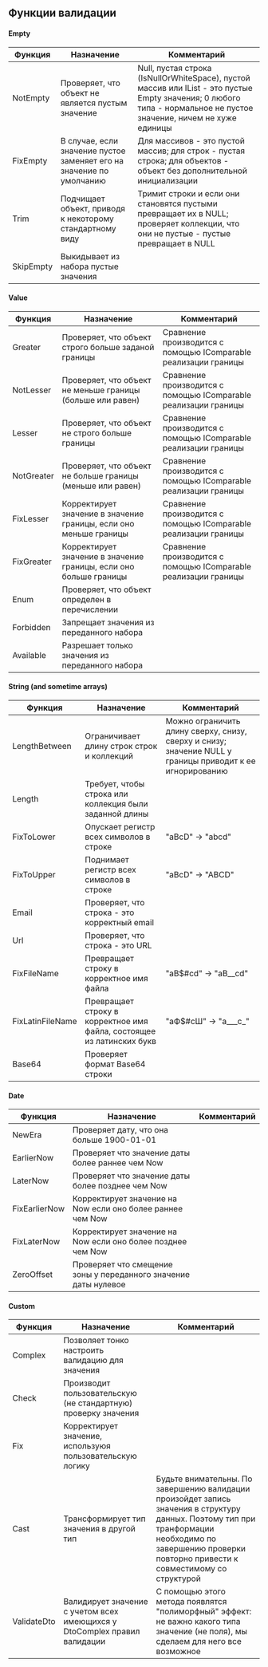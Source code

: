 ## Функции валидации

#### Empty
| Функция | Назначение | Комментарий |
| - | - | - |
| NotEmpty | Проверяет, что объект не является пустым значение | Null, пустая строка (IsNullOrWhiteSpace), пустой массив или IList - это пустые Empty значения; 0 любого типа - нормальное не пустое значение, ничем не хуже единицы |
| FixEmpty | В случае, если значение пустое заменяет его на значение по умолчанию | Для массивов - это пустой массив; для строк - пустая строка; для объектов - объект без дополнительной инициализации |
| Trim | Подчищает объект, приводя к некоторому стандартному виду | Тримит строки и если они становятся пустыми превращает их в NULL; проверяет коллекции, что они не пустые - пустые превращает в NULL |
| SkipEmpty | Выкидывает из набора пустые значения |  |

#### Value
| Функция | Назначение | Комментарий |
| - | - | - |
| Greater | Проверяет, что объект строго больше заданой границы | Сравнение производится с помощью IComparable реализации границы |
| NotLesser | Проверяет, что объект не меньше границы (больше или равен) | Сравнение производится с помощью IComparable реализации границы |
| Lesser | Проверяет, что объект не строго больше границы | Сравнение производится с помощью IComparable реализации границы |
| NotGreater | Проверяет, что объект не больше границы (меньше или равен) | Сравнение производится с помощью IComparable реализации границы |
| FixLesser | Корректирует значение в значение границы, если оно меньше границы | Сравнение производится с помощью IComparable реализации границы |
| FixGreater | Корректирует значение в значение границы, если оно больше границы | Сравнение производится с помощью IComparable реализации границы |
| Enum | Проверяет, что объект определен в перечислении | |
| Forbidden | Запрещает значения из переданного набора | |
| Available | Разрешает только значения из переданного набора | |

#### String (and sometime arrays)
| Функция | Назначение | Комментарий |
| - | - | - |
| LengthBetween | Ограничивает длину строк строк и коллекций | Можно ограничить длину сверху, снизу, сверху и снизу; значение NULL у границы приводит к ее игнорированию |
| Length | Требует, чтобы строка или коллекция были заданной длины |  |
| FixToLower | Опускает регистр всех символов в строке | "aBcD" -> "abcd" |
| FixToUpper | Поднимает регистр всех символов в строке | "aBcD" -> "ABCD" |
| Email | Проверяет, что строка - это корректный email | |
| Url | Проверяет, что строка - это URL | |
| FixFileName | Превращает строку в корректное имя файла | "aB$#cd" -> "aB__cd" |
| FixLatinFileName | Превращает строку в корректное имя файла, состоящее из латинских букв | "aФ$#cШ" -> "a___c_" |
| Base64 | Проверяет формат Base64 строки | |

#### Date
| Функция | Назначение | Комментарий |
| - | - | - |
| NewEra | Проверяет дату, что она больше 1900-01-01 | |
| EarlierNow | Проверяет что значение даты более раннее чем Now | |
| LaterNow | Проверяет что значение даты более позднее чем Now | |
| FixEarlierNow | Корректирует значение на Now если оно более раннее чем Now | |
| FixLaterNow | Корректирует значение на Now если оно более позднее чем Now | |
| ZeroOffset | Проверяет что смещение зоны у переданного значение даты нулевое | |

#### Custom
| Функция | Назначение | Комментарий |
| - | - | - |
| Complex | Позволяет тонко настроить валидацию для значения |  |
| Check | Производит пользовательскую (не стандартную) проверку значения |  |
| Fix | Корректирует значение, используюя пользовательскую логику |  |
| Cast | Трансформирует тип значения в другой тип | Будьте внимательны. По завершению валидации произойдет запись значения в структуру данных. Поэтому тип при транформации необходимо по завершению проверки повторно привести к совместимому со структурой |
| ValidateDto | Валидирует значение с учетом всех имеющихся у DtoComplex правил валидации | С помощью этого метода появлятся "полиморфный" эффект: не важно какого типа значение (не поля), мы сделаем для него все возможное |
